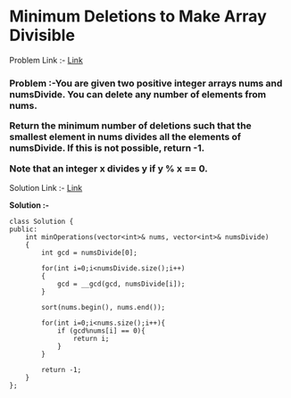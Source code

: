 # Minimum Deletions to Make Array Divisible

Problem Link :- [Link](https://leetcode.com/problems/minimum-deletions-to-make-array-divisible/)

<h3>
Problem :-You are given two positive integer arrays nums and numsDivide. You can delete any number of elements from nums.
  
  
Return the minimum number of deletions such that the smallest element in nums divides all the elements of numsDivide. If this is not possible, return -1.

Note that an integer x divides y if y % x == 0.
  
  
</h3>

Solution Link :- [Link](https://leetcode.com/problems/minimum-deletions-to-make-array-divisible/submissions/869960602/)

**Solution :-**

```
class Solution {
public:
    int minOperations(vector<int>& nums, vector<int>& numsDivide)
    {
        int gcd = numsDivide[0];
		
        for(int i=0;i<numsDivide.size();i++)
        {
            gcd = __gcd(gcd, numsDivide[i]);
        }
       
        sort(nums.begin(), nums.end());
		
        for(int i=0;i<nums.size();i++){
            if (gcd%nums[i] == 0){
                return i;
            }
        }
        
        return -1;
    }
};
```

